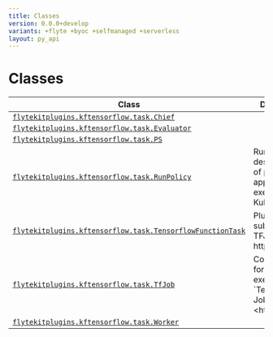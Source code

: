 ```yaml
---
title: Classes
version: 0.0.0+develop
variants: +flyte +byoc +selfmanaged +serverless
layout: py_api
---
```


# Classes

| Class | Description |
|-|-|
| [`flytekitplugins.kftensorflow.task.Chief`](../packages/flytekitplugins.kftensorflow.task#flytekitpluginskftensorflowtaskchief) | |
| [`flytekitplugins.kftensorflow.task.Evaluator`](../packages/flytekitplugins.kftensorflow.task#flytekitpluginskftensorflowtaskevaluator) | |
| [`flytekitplugins.kftensorflow.task.PS`](../packages/flytekitplugins.kftensorflow.task#flytekitpluginskftensorflowtaskps) | |
| [`flytekitplugins.kftensorflow.task.RunPolicy`](../packages/flytekitplugins.kftensorflow.task#flytekitpluginskftensorflowtaskrunpolicy) |RunPolicy describes a set of policies to apply to the execution of a Kubeflow job. |
| [`flytekitplugins.kftensorflow.task.TensorflowFunctionTask`](../packages/flytekitplugins.kftensorflow.task#flytekitpluginskftensorflowtasktensorflowfunctiontask) |Plugin that submits a TFJob (see https://github. |
| [`flytekitplugins.kftensorflow.task.TfJob`](../packages/flytekitplugins.kftensorflow.task#flytekitpluginskftensorflowtasktfjob) |Configuration for an executable `TensorFlow Job <https://github. |
| [`flytekitplugins.kftensorflow.task.Worker`](../packages/flytekitplugins.kftensorflow.task#flytekitpluginskftensorflowtaskworker) | |
